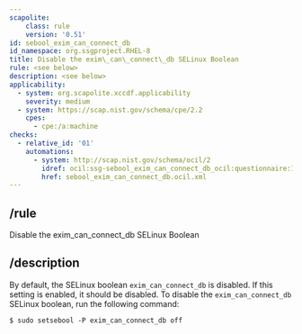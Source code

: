 ```yaml
---
scapolite:
    class: rule
    version: '0.51'
id: sebool_exim_can_connect_db
id_namespace: org.ssgproject.RHEL-8
title: Disable the exim\_can\_connect\_db SELinux Boolean
rule: <see below>
description: <see below>
applicability:
  - system: org.scapolite.xccdf.applicability
    severity: medium
  - system: https://scap.nist.gov/schema/cpe/2.2
    cpes:
      - cpe:/a:machine
checks:
  - relative_id: '01'
    automations:
      - system: http://scap.nist.gov/schema/ocil/2
        idref: ocil:ssg-sebool_exim_can_connect_db_ocil:questionnaire:1
        href: sebool_exim_can_connect_db.ocil.xml
---
```



## /rule

Disable the exim\_can\_connect\_db SELinux Boolean

## /description

By
default, the SELinux boolean `exim_can_connect_db` is disabled. If this
setting is enabled, it should be disabled. To disable the
`exim_can_connect_db` SELinux boolean, run the following command:

``` 
$ sudo setsebool -P exim_can_connect_db off
```
